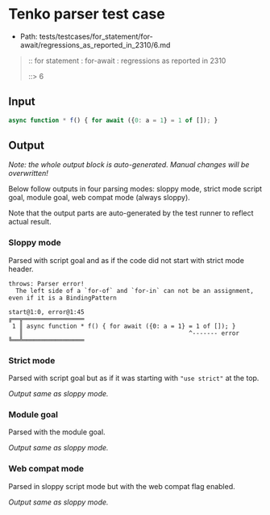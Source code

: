 # Tenko parser test case

- Path: tests/testcases/for_statement/for-await/regressions_as_reported_in_2310/6.md

> :: for statement : for-await : regressions as reported in 2310
>
> ::> 6

## Input

`````js
async function * f() { for await ({0: a = 1} = 1 of []); }
`````

## Output

_Note: the whole output block is auto-generated. Manual changes will be overwritten!_

Below follow outputs in four parsing modes: sloppy mode, strict mode script goal, module goal, web compat mode (always sloppy).

Note that the output parts are auto-generated by the test runner to reflect actual result.

### Sloppy mode

Parsed with script goal and as if the code did not start with strict mode header.

`````
throws: Parser error!
  The left side of a `for-of` and `for-in` can not be an assignment, even if it is a BindingPattern

start@1:0, error@1:45
╔══╦═════════════════
 1 ║ async function * f() { for await ({0: a = 1} = 1 of []); }
   ║                                              ^------- error
╚══╩═════════════════

`````

### Strict mode

Parsed with script goal but as if it was starting with `"use strict"` at the top.

_Output same as sloppy mode._

### Module goal

Parsed with the module goal.

_Output same as sloppy mode._

### Web compat mode

Parsed in sloppy script mode but with the web compat flag enabled.

_Output same as sloppy mode._
